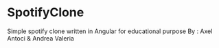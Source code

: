 # SpotifyClone
Simple spotify clone written in Angular for educational purpose
By : Axel Antoci & Andrea Valeria
